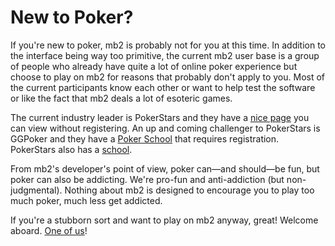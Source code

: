 # New to Poker?

If you're new to poker, mb2 is probably not for you at this time. In addition
to the interface being way too primitive, the current mb2 user base is a group
of people who already have quite a lot of online poker experience but choose
to play on mb2 for reasons that probably don't apply to you.  Most of the
current participants know each other or want to help test the software or
like the fact that mb2 deals a lot of esoteric games.

The current industry leader is PokerStars and they have a [nice
page](https://www.pokerstars.bet/poker/games/) you can view without
registering.  An up and coming challenger to PokerStars is GGPoker and
they have a [Poker
School](https://en.ggpoker.com/get-started/poker-school/) that
requires registration. PokerStars also has a
[school](https://www.pokerstarsschool.com/).

From mb2's developer's point of view, poker can&mdash;and
should&mdash;be fun, but poker can also be addicting. We're pro-fun
and anti-addiction (but non-judgmental). Nothing about mb2 is designed
to encourage you to play too much poker, much less get addicted.

If you're a stubborn sort and want to play on mb2 anyway, great! Welcome
aboard. [One of us](https://www.youtube.com/watch?v=39Bnk6VU53Y)!


